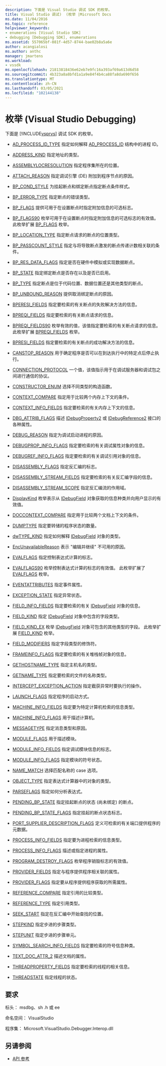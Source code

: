 ```yaml
---
description: 下面是 Visual Studio 调试 SDK 的枚举。
title: Visual Studio 调试)  (枚举 |Microsoft Docs
ms.date: 11/04/2016
ms.topic: reference
helpviewer_keywords:
- enumerations [Visual Studio SDK]
- debugging [Debugging SDK], enumerations
ms.assetid: 557065bf-081f-4d57-8744-bae02b8a5a6e
author: acangialosi
ms.author: anthc
manager: jmartens
ms.workload:
- vssdk
ms.openlocfilehash: 21813818436e62eb7e9fc16a393af69a613d6d58
ms.sourcegitcommit: 4b323a8a8bfd1a1a9e84f4b4ca88fa8da690f656
ms.translationtype: MT
ms.contentlocale: zh-CN
ms.lasthandoff: 03/05/2021
ms.locfileid: "102144138"
---
```

# <a name="enumerations-visual-studio-debugging"></a>枚举 (Visual Studio Debugging)
下面是 [!INCLUDE[vsprvs](../../../code-quality/includes/vsprvs_md.md)] 调试 SDK 的枚举。

- [AD_PROCESS_ID_TYPE](../../../extensibility/debugger/reference/ad-process-id-type.md) 指定如何解释 [AD_PROCESS_ID](../../../extensibility/debugger/reference/ad-process-id.md) 结构中的进程 ID。

- [ADDRESS_KIND](../../../extensibility/debugger/reference/address-kind.md) 指定地址的类型。

- [ASSEMBLYLOCRESOLUTION](../../../extensibility/debugger/reference/assemblylocresolution.md) 指定程序集所在的位置。

- [ATTACH_REASON](../../../extensibility/debugger/reference/attach-reason.md) 指定调试引擎 (DE) 附加到程序节点的原因。

- [BP_COND_STYLE](../../../extensibility/debugger/reference/bp-cond-style.md) 为挂起断点和绑定断点指定断点条件样式。

- [BP_ERROR_TYPE](../../../extensibility/debugger/reference/bp-error-type.md) 指定断点的错误类型。

- [BP_FLAGS](../../../extensibility/debugger/reference/bp-flags.md) 提供可用于在设置断点时指定附加信息的可选标志。

- [BP_FLAGS90](../../../extensibility/debugger/reference/bp-flags90.md) 枚举可用于在设置断点时指定附加信息的可选标志的有效值。 此枚举扩展 [BP_FLAGS](../../../extensibility/debugger/reference/bp-flags.md) 枚举。

- [BP_LOCATION_TYPE](../../../extensibility/debugger/reference/bp-location-type.md) 指定断点请求的断点的位置类型。

- [BP_PASSCOUNT_STYLE](../../../extensibility/debugger/reference/bp-passcount-style.md) 指定与将导致断点激发的断点传递计数相关联的条件。

- [BP_RES_DATA_FLAGS](../../../extensibility/debugger/reference/bp-res-data-flags.md) 指定是否在硬件中模拟或实现数据断点。

- [BP_STATE](../../../extensibility/debugger/reference/bp-state.md) 指定绑定断点是否存在以及是否已启用。

- [BP_TYPE](../../../extensibility/debugger/reference/bp-type.md) 指定断点是位于代码位置、数据位置还是其他类型的断点。

- [BP_UNBOUND_REASON](../../../extensibility/debugger/reference/bp-unbound-reason.md) 提供取消绑定断点的原因。

- [BPERESI_FIELDS](../../../extensibility/debugger/reference/bperesi-fields.md) 指定要检索的有关断点的失败解决方法的信息。

- [BPREQI_FIELDS](../../../extensibility/debugger/reference/bpreqi-fields.md) 指定要检索的有关断点请求的信息。

- [BPREQI_FIELDS90](../../../extensibility/debugger/reference/bpreqi-fields90.md) 枚举有效的值，该值指定要检索的有关断点请求的信息。 此枚举扩展 [BPREQI_FIELDS](../../../extensibility/debugger/reference/bpreqi-fields.md) 枚举。

- [BPRESI_FIELDS](../../../extensibility/debugger/reference/bpresi-fields.md) 指定要检索的有关断点的成功解决方法的信息。

- [CANSTOP_REASON](../../../extensibility/debugger/reference/canstop-reason.md) 用于确定程序是否可以在到达执行中的特定点后停止执行。

- [CONNECTION_PROTOCOL](../../../extensibility/debugger/reference/connection-protocol.md) 一个值，该值指示用于在调试服务器和调试包之间进行通信的协议。

- [CONSTRUCTOR_ENUM](../../../extensibility/debugger/reference/constructor-enum.md) 选择不同类型的构造函数。

- [CONTEXT_COMPARE](../../../extensibility/debugger/reference/context-compare.md) 指定用于比较两个内存上下文的条件。

- [CONTEXT_INFO_FIELDS](../../../extensibility/debugger/reference/context-info-fields.md) 指定要检索的有关内存上下文的信息。

- [DBG_ATTRIB_FLAGS](../../../extensibility/debugger/reference/dbg-attrib-flags.md) 描述 [IDebugProperty2](../../../extensibility/debugger/reference/idebugproperty2.md) 或 [IDebugReference2](../../../extensibility/debugger/reference/idebugreference2.md) 接口的各种属性。

- [DEBUG_REASON](../../../extensibility/debugger/reference/debug-reason.md) 指定为调试启动进程的原因。

- [DEBUGPROP_INFO_FLAGS](../../../extensibility/debugger/reference/debugprop-info-flags.md) 指定要检索的有关调试属性对象的信息。

- [DEBUGREF_INFO_FLAGS](../../../extensibility/debugger/reference/debugref-info-flags.md) 指定要检索的有关调试引用对象的信息。

- [DISASSEMBLY_FLAGS](../../../extensibility/debugger/reference/disassembly-flags.md) 指定反汇编的标志。

- [DISASSEMBLY_STREAM_FIELDS](../../../extensibility/debugger/reference/disassembly-stream-fields.md) 指定要检索的有关反汇编字段的信息。

- [DISASSEMBLY_STREAM_SCOPE](../../../extensibility/debugger/reference/disassembly-stream-scope.md) 指定反汇编流的作用域。

- [DisplayKind](../../../extensibility/debugger/reference/displaykind.md) 枚举表示从 [IDebugField](../../../extensibility/debugger/reference/idebugfield.md) 对象获取的信息种类并向用户显示的有效值。

- [DOCCONTEXT_COMPARE](../../../extensibility/debugger/reference/doccontext-compare.md) 指定用于比较两个文档上下文的条件。

- [DUMPTYPE](../../../extensibility/debugger/reference/dumptype.md) 指定要转储的程序状态的数量。

- [dwTYPE_KIND](../../../extensibility/debugger/reference/dwtype-kind.md) 指定如何解释 [IDebugField](../../../extensibility/debugger/reference/idebugfield.md) 对象的类型。

- [EncUnavailableReason](../../../extensibility/debugger/reference/encunavailablereason.md) 表示 "编辑并继续" 不可用的原因。

- [EVALFLAGS](../../../extensibility/debugger/reference/evalflags.md) 指定控制表达式计算的标志。

- [EVALFLAGS90](../../../extensibility/debugger/reference/evalflags90.md) 枚举控制表达式计算的标志的有效值。 此枚举扩展了 [EVALFLAGS](../../../extensibility/debugger/reference/evalflags.md) 枚举。

- [EVENTATTRIBUTES](../../../extensibility/debugger/reference/eventattributes.md) 指定事件属性。

- [EXCEPTION_STATE](../../../extensibility/debugger/reference/exception-state.md) 指定异常状态。

- [FIELD_INFO_FIELDS](../../../extensibility/debugger/reference/field-info-fields.md) 指定要检索的有关 [IDebugField](../../../extensibility/debugger/reference/idebugfield.md) 对象的信息。

- [FIELD_KIND](../../../extensibility/debugger/reference/field-kind.md) 指定 [IDebugField](../../../extensibility/debugger/reference/idebugfield.md) 对象中包含的字段类型。

- [FIELD_KIND_EX](../../../extensibility/debugger/reference/field-kind-ex.md) 枚举 [IDebugField](../../../extensibility/debugger/reference/idebugfield.md) 对象可包含的其他类型的字段。 此枚举扩展 [FIELD_KIND](../../../extensibility/debugger/reference/field-kind.md) 枚举。

- [FIELD_MODIFIERS](../../../extensibility/debugger/reference/field-modifiers.md) 指定字段类型的修饰符。

- [FRAMEINFO_FLAGS](../../../extensibility/debugger/reference/frameinfo-flags.md) 指定要检索的有关堆栈帧对象的信息。

- [GETHOSTNAME_TYPE](../../../extensibility/debugger/reference/gethostname-type.md) 指定主机名的类型。

- [GETNAME_TYPE](../../../extensibility/debugger/reference/getname-type.md) 指定要检索的文件的名称类型。

- [INTERCEPT_EXCEPTION_ACTION](../../../extensibility/debugger/reference/intercept-exception-action.md) 指定截获异常时要执行的操作。

- [LAUNCH_FLAGS](../../../extensibility/debugger/reference/launch-flags.md) 指定程序的启动方式。

- [MACHINE_INFO_FIELDS](../../../extensibility/debugger/reference/machine-info-fields.md) 指定要为特定计算机检索的信息类型。

- [MACHINE_INFO_FLAGS](../../../extensibility/debugger/reference/machine-info-flags.md) 用于描述计算机。

- [MESSAGETYPE](../../../extensibility/debugger/reference/messagetype.md) 指定消息类型和原因。

- [MODULE_FLAGS](../../../extensibility/debugger/reference/module-flags.md) 用于描述模块。

- [MODULE_INFO_FIELDS](../../../extensibility/debugger/reference/module-info-fields.md) 指定调试模块信息的标志。

- [MODULE_INFO_FLAGS](../../../extensibility/debugger/reference/module-info-flags.md) 指定模块的符号状态。

- [NAME_MATCH](../../../extensibility/debugger/reference/name-match.md) 选择匹配名称的 case 选项。

- [OBJECT_TYPE](../../../extensibility/debugger/reference/object-type.md) 指定表达式计算器中的对象的类型。

- [PARSEFLAGS](../../../extensibility/debugger/reference/parseflags.md) 指定如何分析表达式。

- [PENDING_BP_STATE](../../../extensibility/debugger/reference/pending-bp-state.md) 指定挂起断点的状态 (尚未绑定) 的断点。

- [PENDING_BP_STATE_FLAGS](../../../extensibility/debugger/reference/pending-bp-state-flags.md) 指定挂起的断点状态标志。

- [PORT_SUPPLIER_DESCRIPTION_FLAGS](../../../extensibility/debugger/reference/port-supplier-description-flags.md) 定义可检索的有关端口提供程序的元数据。

- [PROCESS_INFO_FIELDS](../../../extensibility/debugger/reference/process-info-fields.md) 指定要为进程检索的信息类型。

- [PROCESS_INFO_FLAGS](../../../extensibility/debugger/reference/process-info-flags.md) 描述或指定进程的属性。

- [PROGRAM_DESTROY_FLAGS](../../../extensibility/debugger/reference/program-destroy-flags.md) 枚举程序销毁标志的有效值。

- [PROVIDER_FIELDS](../../../extensibility/debugger/reference/provider-fields.md) 指定与程序提供程序相关联的属性。

- [PROVIDER_FLAGS](../../../extensibility/debugger/reference/provider-flags.md) 指定要从程序提供程序获取的所需属性。

- [REFERENCE_COMPARE](../../../extensibility/debugger/reference/reference-compare.md) 指定引用的比较类型。

- [REFERENCE_TYPE](../../../extensibility/debugger/reference/reference-type.md) 指定引用类型。

- [SEEK_START](../../../extensibility/debugger/reference/seek-start.md) 指定在反汇编中开始查找的位置。

- [STEPKIND](../../../extensibility/debugger/reference/stepkind.md) 指定步进的步骤类型。

- [STEPUNIT](../../../extensibility/debugger/reference/stepunit.md) 指定步进的步骤单元。

- [SYMBOL_SEARCH_INFO_FIELDS](../../../extensibility/debugger/reference/symbol-search-info-fields.md) 指定要检索的符号信息种类。

- [TEXT_DOC_ATTR_2](../../../extensibility/debugger/reference/text-doc-attr-2.md) 描述文档的属性。

- [THREADPROPERTY_FIELDS](../../../extensibility/debugger/reference/threadproperty-fields.md) 指定要检索的线程的相关信息。

- [THREADSTATE](../../../extensibility/debugger/reference/threadstate.md) 指定线程的状态。

## <a name="requirements"></a>要求
 标头： msdbg、sh .h 或 ee

 命名空间： VisualStudio

 程序集： Microsoft.VisualStudio.Debugger.Interop.dll

## <a name="see-also"></a>另请参阅
- [API 参考](../../../extensibility/debugger/reference/api-reference-visual-studio-debugging.md)
